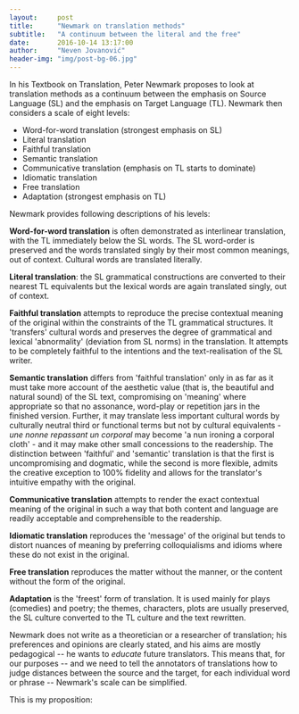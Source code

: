 ```yaml
---
layout:     post
title:      "Newmark on translation methods"
subtitle:   "A continuum between the literal and the free"
date:       2016-10-14 13:17:00
author:     "Neven Jovanović"
header-img: "img/post-bg-06.jpg"
---
```


In his Textbook on Translation, Peter Newmark proposes to look at translation methods as a continuum between the emphasis on Source Language (SL) and the emphasis on Target Language (TL). Newmark then considers a scale of eight levels:

+ Word-for-word translation (strongest emphasis on SL)
+ Literal translation
+ Faithful translation
+ Semantic translation
+ Communicative translation (emphasis on TL starts to dominate)
+ Idiomatic translation
+ Free translation
+ Adaptation (strongest emphasis on TL)

Newmark provides following descriptions of his levels:

**Word-for-word translation** is often demonstrated as interlinear translation, with the TL immediately below the SL words. The SL word-order is preserved and the words translated singly by their most common meanings, out of context. Cultural words are translated literally.

**Literal translation**: the SL grammatical constructions are converted to their nearest TL equivalents but the lexical words are again translated singly, out of context.

**Faithful translation** attempts to reproduce the precise contextual meaning of the original within the constraints of the TL grammatical structures. It 'transfers' cultural words and preserves the degree of grammatical and lexical 'abnormality' (deviation from SL norms) in the translation. It attempts to be completely faithful to the intentions and the text-realisation of the SL writer.

**Semantic translation** differs from 'faithful translation' only in as far as it must take more account of the aesthetic value (that is, the beautiful and natural sound) of the SL text, compromising on 'meaning' where appropriate so that no assonance, word-play or repetition jars in the finished version. Further, it may translate less important cultural words by culturally neutral third or functional terms but not by cultural equivalents - *une nonne repassant un corporal* may become 'a nun ironing a corporal cloth' - and it may make other small concessions to the readership. The distinction between 'faithful' and 'semantic' translation is that the first is uncompromising and dogmatic, while the second is more flexible, admits the creative exception to 100% fidelity and allows for the translator's intuitive empathy with the original.

**Communicative translation** attempts to render the exact contextual meaning of the original in such a way that both content and language are readily acceptable and comprehensible to the readership.

**Idiomatic translation** reproduces the 'message' of the original but tends to distort nuances of meaning by preferring colloquialisms and idioms where these do not exist in the original.

**Free translation** reproduces the matter without the manner, or the content without the form of the original.

**Adaptation** is the 'freest' form of translation. It is used mainly for plays (comedies) and poetry; the themes, characters, plots are usually preserved, the SL culture converted to the TL culture and the text rewritten.

Newmark does not write as a theoretician or a researcher of translation; his preferences and opinions are clearly stated, and his aims are mostly pedagogical -- he wants to *educate* future translators. This means that, for our purposes -- and we need to tell the annotators of translations how to judge distances between the source and the target, for each individual word or phrase -- Newmark's scale can be simplified.

This is my proposition:

